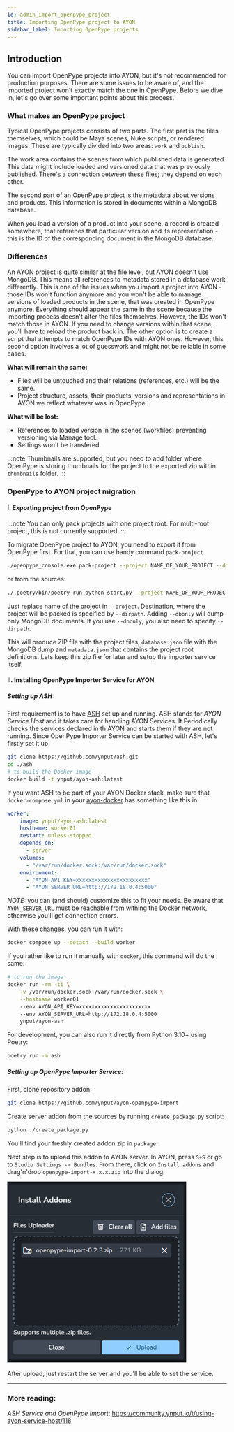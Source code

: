 ```yaml
---
id: admin_import_openpype_project
title: Importing OpenPype project to AYON
sidebar_label: Importing OpenPype projects
---
```


## Introduction

You can import OpenPype projects into AYON, but it's not recommended for production purposes. There are some issues to be aware of, and the imported project won't exactly match the one in OpenPype. Before we dive in, let's go over some important points about this process.

### What makes an OpenPype project

Typical OpenPype projects consists of two parts. The first part is the files themselves, which could be Maya scenes, Nuke scripts, or rendered images. These are typically divided into two areas: `work` and `publish`. 

The work area contains the scenes from which published data is generated. This data might include loaded and versioned data that was previously published. There's a connection between these files; they depend on each other.

The second part of an OpenPype project is the metadata about versions and products. This information is stored in documents within a MongoDB database.

When you load a version of a product into your scene, a record is created somewhere, that referenes that particular version and its representation - this is the ID of the corresponding document in the MongoDB database.

### Differences

An AYON project is quite similar at the file level, but AYON doesn't use MongoDB. This means all references to metadata stored in a database work differently. This is one of the issues when you import a project into AYON - those IDs won't function anymore and you won't be able to manage versions of loaded products in the scene, that was created in OpenPype anymore. Everything should appear the same in the scene because the importing process doesn't alter the files themselves. However, the IDs won't match those in AYON. If you need to change versions within that scene, you'll have to reload the product back in. The other option is to create a script that attempts to match OpenPype IDs with AYON ones. However, this second option involves a lot of guesswork and might not be reliable in some cases.

**What will remain the same:**
- Files will be untouched and their relations (references, etc.) will be the same.
- Project structure, assets, their products, versions and representations in AYON we reflect whatever was in OpenPype.

**What will be lost:**
- References to loaded version in the scenes (workfiles) preventing versioning
via Manage tool.
- Settings won't be transfered.

:::note
Thumbnails are supported, but you need to add folder where OpenPype is storing thumbnails for the project to the exported zip within `thumbnails` folder.
:::


### OpenPype to AYON project migration

#### I. Exporting project from OpenPype

:::note
You can only pack projects with one project root. For multi-root project, this is not currently supported.
:::

To migrate OpenPype project to AYON, you need to export it from OpenPype first. For that, you can use handy command `pack-project`.

```sh
./openpype_console.exe pack-project --project NAME_OF_YOUR_PROJECT --dirpath ../export/path --dbonly
```

or from the sources:

```sh
./.poetry/bin/poetry run python start.py --project NAME_OF_YOUR_PROJECT --dirpath ../export/path --dbonly
```

Just replace name of the project in `--project`. Destination, where the project will be packed is specified by `--dirpath`. Adding `--dbonly` will dump only MongoDB documents. If you use `--dbonly`, you also need to specify `--dirpath`.

This will produce ZIP file with the project files, `database.json` file with the MongoDB dump and `metadata.json` that contains the project root definitions. Lets keep this zip file for later and setup the importer service itself.

#### II. Installing OpenPype Importer Service for AYON

##### Setting up ASH:

First requirement is to have [ASH](https://github.com/ynput/ash) set up and running. ASH stands for *AYON Service Host* and it takes
care for handling AYON Services. It Periodically checks the services declared in th AYON and starts
them if they are not running. Since OpenPype Importer Service can be started with ASH, let's firstly set it up:

```sh
git clone https://github.com/ynput/ash.git
cd ./ash
# to build the Docker image
docker build -t ynput/ayon-ash:latest
```

If you want ASH to be part of your AYON Docker stack, make sure that `docker-compose.yml` in your
[ayon-docker](https://github.com/ynput/ayon-docker.git) has something like this in:

```yaml
worker:
    image: ynput/ayon-ash:latest
    hostname: worker01
    restart: unless-stopped
    depends_on:
      - server
    volumes:
      - "/var/run/docker.sock:/var/run/docker.sock"
    environment:
      - "AYON_API_KEY=xxxxxxxxxxxxxxxxxxxxxxx"
      - "AYON_SERVER_URL=http://172.18.0.4:5000"
```

*NOTE:* you can (and should) customize this to fit your needs. Be aware that `AYON_SERVER_URL` must
be reachable from withing the Docker network, otherwise you'll get connection errors.

With these changes, you can run it with:

```sh
docker compose up --detach --build worker
```

If you rather like to run it manually with `docker`, this command will do the same:

```sh
# to run the image
docker run -rm -ti \
    -v /var/run/docker.sock:/var/run/docker.sock \
    --hostname worker01
    --env AYON_API_KEY=xxxxxxxxxxxxxxxxxxxxxxx
    --env AYON_SERVER_URL=http://172.18.0.4:5000
    ynput/ayon-ash
```

For development, you can also run it directly from Python 3.10+ using Poetry:

```sh
poetry run -m ash
```

##### Setting up OpenPype Importer Service:

First, clone repository addon:

```sh
git clone https://github.com/ynput/ayon-openpype-import
```

Create server addon from the sources by running `create_package.py` script:

```sh
python ./create_package.py
```

You'll find your freshly created addon zip in `package`.

Next step is to upload this addon to AYON server. In AYON, press `S+S` or go to `Studio Settings -> Bundles`. From there, click on `Install addons` and drag'n'drop `openpype-import-x.x.x.zip` into the dialog.


![Install Addon](assets/settings/ayon_install_addon_1.png)


After upload, just restart the server and you'll be able to set the service.

---

### More reading:

*ASH Service and OpenPype Import*: https://community.ynput.io/t/using-ayon-service-host/118

